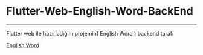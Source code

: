 # Flutter-Web-English-Word-BackEnd
---
Flutter web ile hazırladığım projemin( English Word ) backend tarafı 

[English Word](https://github.com/aydnburak/Flutter-Web-English-Word)
